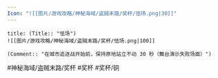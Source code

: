 ```yaml
---
Icon: "![[图片/游戏攻略/神秘海域/盗贼末路/奖杯/怯场.png|30]]"
---
```

```ad-common-bronze-trophy
title: (Title:: "怯场")
![[图片/游戏攻略/神秘海域/盗贼末路/奖杯/怯场.png|100]]

(Comment:: "在城市追逐战开始前，保持原地站立不动 30 秒（舞台演示失败场面）")
```

#神秘海域/盗贼末路/奖杯 #奖杯 #奖杯/铜
